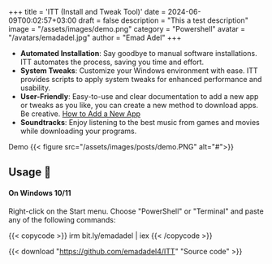 +++
title = 'ITT (Install and Tweak Tool)'
date = 2024-06-09T00:02:57+03:00
draft = false
description = "This a test description"
image = "/assets/images/demo.png"
category = "Powershell"
avatar = "/avatars/emadadel.jpg"
author = "Emad Adel"
+++


- **Automated Installation**: Say goodbye to manual software installations. ITT automates the process, saving you time and effort.
- **System Tweaks**: Customize your Windows environment with ease. ITT provides scripts to apply system tweaks for enhanced performance and usability.
- **User-Friendly**: Easy-to-use and clear documentation  to add a new app or tweaks as you like, you can create a new method to download apps. Be creative. <a href="#--how-to-add-a-new-apptweakostquote">How to Add a New App</a>
- **Soundtracks**: Enjoy listening to the best music from games and movies while downloading your programs.


Demo
{{< figure src="/assets/images/posts/demo.PNG" alt="#">}}

## Usage 🚀
#### On Windows 10/11
Right-click on the Start menu.
Choose "PowerShell" or "Terminal" and paste any of the following commands:



{{< copycode >}}
irm bit.ly/emadadel | iex
{{< /copycode >}}


{{< download "https://github.com/emadadel4/ITT" "Source code" >}}

